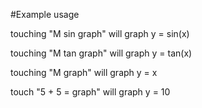 #Example usage

touching "M sin graph" will graph y = sin(x)

touching "M tan graph" will graph y = tan(x)

touching "M graph" will graph y = x

touch "5 + 5 = graph" will graph y = 10